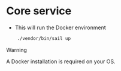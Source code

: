 # Core service

- This will run the Docker environment

```bash
    ./vendor/bin/sail up
```

> [!WARNING]
> A Docker installation is required on your OS.
